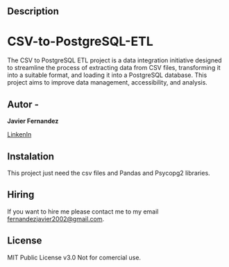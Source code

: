 ## Description
# CSV-to-PostgreSQL-ETL
The CSV to PostgreSQL ETL project is a data integration initiative designed to streamline the process of extracting data from CSV files, transforming it into a suitable format, and loading it into a PostgreSQL database. This project aims to improve data management, accessibility, and analysis.

## Autor -
**Javier Fernandez**

[LinkenIn](https://www.linkedin.com/in/javier-fernandez-953686264/)

## Instalation
This project just need the csv files and Pandas and Psycopg2 libraries.

## Hiring
If you want to hire me please contact me to my email fernandezjavier2002@gmail.com.

## License
MIT Public License v3.0
Not for comercial use.
